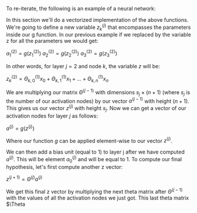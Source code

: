 To re-iterate, the following is an example of a neural network:

In this section we'll do a vectorized implementation of the above functions. We're going to define a new variable $z_k^{(j)}$ that encompasses the parameters inside our g function. In our previous example if we replaced by the variable z for all the parameters we would get:

$a_1^{(2)}=g(z_1^{(2)})$
$a_2^{(2)}=g(z_2^{(2)})$
$a_3^{(2)}=g(z_3^{(2)})$

In other words, for layer $j=2$ and node $k$, the variable $z$ will be:

$z_k^{(2)}=\Theta^{(1)}_{k,0}x_0+\Theta^{(1)}_{k,1}x_1+...+\Theta^{(1)}_{k,n}x_n$

We are multiplying our matrix $\Theta^{(j-1)}$ with dimensions $s_j\times(n+1)$ (where $s_j$ is the number of our activation nodes) by our vector $a^{(j-1)}$ with height $(n+1)$. This gives us our vector $z^{(j)}$ with height $s_j$. Now we can get a vector of our activation nodes for layer $j$ as follows:

$a^{(j)}=g(z^{(j)})$

Where our function $g$ can be applied element-wise to our vector $z^{(j)}$.

We can then add a bias unit (equal to 1) to layer j after we have computed $a^{(j)}$. This will be element $a_0^{(j)}$ and will be equal to $1$. To compute our final hypothesis, let's first compute another z vector:

$z^{(j+1)}=\Theta^{(j)}a^{(j)}$

We get this final z vector by multiplying the next theta matrix after $\Theta^{(j-1)}$ with the values of all the activation nodes we just got. This last theta matrix $\Theta